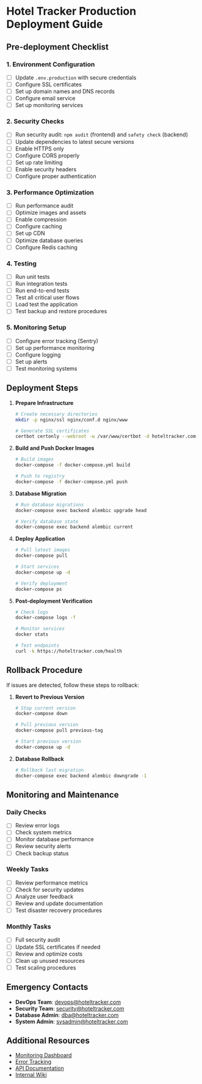 # Hotel Tracker Production Deployment Guide

## Pre-deployment Checklist

### 1. Environment Configuration
- [ ] Update `.env.production` with secure credentials
- [ ] Configure SSL certificates
- [ ] Set up domain names and DNS records
- [ ] Configure email service
- [ ] Set up monitoring services

### 2. Security Checks
- [ ] Run security audit: `npm audit` (frontend) and `safety check` (backend)
- [ ] Update dependencies to latest secure versions
- [ ] Enable HTTPS only
- [ ] Configure CORS properly
- [ ] Set up rate limiting
- [ ] Enable security headers
- [ ] Configure proper authentication

### 3. Performance Optimization
- [ ] Run performance audit
- [ ] Optimize images and assets
- [ ] Enable compression
- [ ] Configure caching
- [ ] Set up CDN
- [ ] Optimize database queries
- [ ] Configure Redis caching

### 4. Testing
- [ ] Run unit tests
- [ ] Run integration tests
- [ ] Run end-to-end tests
- [ ] Test all critical user flows
- [ ] Load test the application
- [ ] Test backup and restore procedures

### 5. Monitoring Setup
- [ ] Configure error tracking (Sentry)
- [ ] Set up performance monitoring
- [ ] Configure logging
- [ ] Set up alerts
- [ ] Test monitoring systems

## Deployment Steps

1. **Prepare Infrastructure**
   ```bash
   # Create necessary directories
   mkdir -p nginx/ssl nginx/conf.d nginx/www
   
   # Generate SSL certificates
   certbot certonly --webroot -w /var/www/certbot -d hoteltracker.com -d www.hoteltracker.com
   ```

2. **Build and Push Docker Images**
   ```bash
   # Build images
   docker-compose -f docker-compose.yml build

   # Push to registry
   docker-compose -f docker-compose.yml push
   ```

3. **Database Migration**
   ```bash
   # Run database migrations
   docker-compose exec backend alembic upgrade head

   # Verify database state
   docker-compose exec backend alembic current
   ```

4. **Deploy Application**
   ```bash
   # Pull latest images
   docker-compose pull

   # Start services
   docker-compose up -d

   # Verify deployment
   docker-compose ps
   ```

5. **Post-deployment Verification**
   ```bash
   # Check logs
   docker-compose logs -f

   # Monitor services
   docker stats

   # Test endpoints
   curl -k https://hoteltracker.com/health
   ```

## Rollback Procedure

If issues are detected, follow these steps to rollback:

1. **Revert to Previous Version**
   ```bash
   # Stop current version
   docker-compose down

   # Pull previous version
   docker-compose pull previous-tag

   # Start previous version
   docker-compose up -d
   ```

2. **Database Rollback**
   ```bash
   # Rollback last migration
   docker-compose exec backend alembic downgrade -1
   ```

## Monitoring and Maintenance

### Daily Checks
- [ ] Review error logs
- [ ] Check system metrics
- [ ] Monitor database performance
- [ ] Review security alerts
- [ ] Check backup status

### Weekly Tasks
- [ ] Review performance metrics
- [ ] Check for security updates
- [ ] Analyze user feedback
- [ ] Review and update documentation
- [ ] Test disaster recovery procedures

### Monthly Tasks
- [ ] Full security audit
- [ ] Update SSL certificates if needed
- [ ] Review and optimize costs
- [ ] Clean up unused resources
- [ ] Test scaling procedures

## Emergency Contacts

- **DevOps Team**: devops@hoteltracker.com
- **Security Team**: security@hoteltracker.com
- **Database Admin**: dba@hoteltracker.com
- **System Admin**: sysadmin@hoteltracker.com

## Additional Resources

- [Monitoring Dashboard](https://grafana.hoteltracker.com)
- [Error Tracking](https://sentry.hoteltracker.com)
- [API Documentation](https://api.hoteltracker.com/docs)
- [Internal Wiki](https://wiki.hoteltracker.com)
